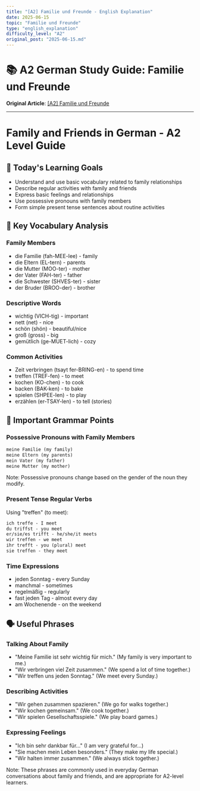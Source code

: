 ```yaml
---
title: "[A2] Familie und Freunde - English Explanation"
date: 2025-06-15
topic: "Familie und Freunde"
type: "english_explanation"
difficulty_level: "A2"
original_post: "2025-06-15.md"
---
```


# 📚 A2 German Study Guide: Familie und Freunde

**Original Article**: [[A2] Familie und Freunde](2025-06-15-familie-und-freunde)

---

# Family and Friends in German - A2 Level Guide

## 🎯 Today's Learning Goals
- Understand and use basic vocabulary related to family relationships
- Describe regular activities with family and friends
- Express basic feelings and relationships
- Use possessive pronouns with family members
- Form simple present tense sentences about routine activities

## 📖 Key Vocabulary Analysis

### Family Members
- die Familie (fah-MEE-lee) - family
- die Eltern (EL-tern) - parents
- die Mutter (MOO-ter) - mother
- der Vater (FAH-ter) - father
- die Schwester (SHVES-ter) - sister
- der Bruder (BROO-der) - brother

### Descriptive Words
- wichtig (VICH-tig) - important
- nett (net) - nice
- schön (shön) - beautiful/nice
- groß (gross) - big
- gemütlich (ge-MUET-lich) - cozy

### Common Activities
- Zeit verbringen (tsayt fer-BRING-en) - to spend time
- treffen (TREF-fen) - to meet
- kochen (KO-chen) - to cook
- backen (BAK-ken) - to bake
- spielen (SHPEE-len) - to play
- erzählen (er-TSAY-len) - to tell (stories)

## 📝 Important Grammar Points

### Possessive Pronouns with Family Members
```markdown
meine Familie (my family)
meine Eltern (my parents)
mein Vater (my father)
meine Mutter (my mother)
```
Note: Possessive pronouns change based on the gender of the noun they modify.

### Present Tense Regular Verbs
Using "treffen" (to meet):
```markdown
ich treffe - I meet
du triffst - you meet
er/sie/es trifft - he/she/it meets
wir treffen - we meet
ihr trefft - you (plural) meet
sie treffen - they meet
```

### Time Expressions
- jeden Sonntag - every Sunday
- manchmal - sometimes
- regelmäßig - regularly
- fast jeden Tag - almost every day
- am Wochenende - on the weekend

## 🗣️ Useful Phrases

### Talking About Family
- "Meine Familie ist sehr wichtig für mich." 
  (My family is very important to me.)
- "Wir verbringen viel Zeit zusammen." 
  (We spend a lot of time together.)
- "Wir treffen uns jeden Sonntag." 
  (We meet every Sunday.)

### Describing Activities
- "Wir gehen zusammen spazieren." 
  (We go for walks together.)
- "Wir kochen gemeinsam." 
  (We cook together.)
- "Wir spielen Gesellschaftsspiele." 
  (We play board games.)

### Expressing Feelings
- "Ich bin sehr dankbar für..." 
  (I am very grateful for...)
- "Sie machen mein Leben besonders." 
  (They make my life special.)
- "Wir halten immer zusammen." 
  (We always stick together.)

Note: These phrases are commonly used in everyday German conversations about family and friends, and are appropriate for A2-level learners.
